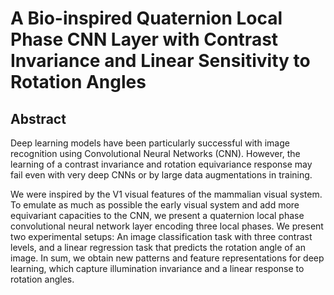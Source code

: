 # A Bio-inspired Quaternion Local Phase CNN Layer with Contrast Invariance and Linear Sensitivity to Rotation Angles

## Abstract

Deep learning models have been particularly successful with image recognition using Convolutional Neural Networks (CNN). However, the learning of a contrast invariance and rotation equivariance response may fail even with very deep CNNs or by large data augmentations in training.  

We were inspired by the V1 visual features of the mammalian visual system.  To emulate as much as possible the early visual system and add more equivariant capacities to the CNN, we present a  quaternion local phase convolutional neural network layer encoding  three local phases. We present two experimental setups: An image classification task with three contrast levels, and a linear regression task that predicts the rotation angle of an image.  In sum, we obtain new patterns and feature representations for deep learning, which capture illumination invariance and a linear response
to rotation angles.
